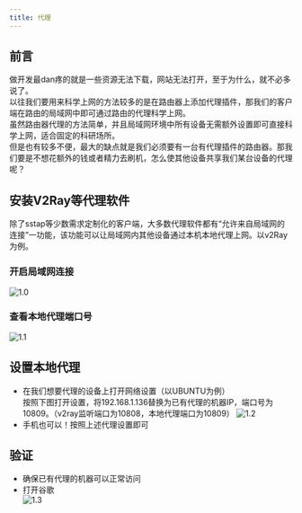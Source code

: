 ```yaml
---
title: 代理
---
```


## 前言
做开发最dan疼的就是一些资源无法下载，网站无法打开，至于为什么，就不必多说了。  
以往我们要用来科学上网的方法较多的是在路由器上添加代理插件，那我们的客户端在路由的局域网中即可通过路由的代理科学上网。  
虽然路由器代理的方法简单，并且局域网环境中所有设备无需额外设置即可直接科学上网，适合固定的科研场所。  
但是也有较多不便，最大的缺点就是我们必须要有一台有代理插件的路由器。那我们要是不想花额外的钱或者精力去刷机，怎么使其他设备共享我们某台设备的代理呢？  

## 安装V2Ray等代理软件  
除了sstap等少数需求定制化的客户端，大多数代理软件都有“允许来自局域网的连接”一功能，该功能可以让局域网内其他设备通过本机本地代理上网。以v2Ray为例。  
### 开启局域网连接  
![1.0](/img/proxy/1.0.png)  
### 查看本地代理端口号  
![1.1](/img/proxy/1.1.png)  
## 设置本地代理  
* 在我们想要代理的设备上打开网络设置（以UBUNTU为例）  
按照下图打开设置，将192.168.1.136替换为已有代理的机器IP，端口号为10809。（v2ray监听端口为10808，本地代理端口为10809）
 ![1.2](/img/proxy/1.2.png)  
* 手机也可以！按照上述代理设置即可
## 验证
* 确保已有代理的机器可以正常访问  
* 打开谷歌  
 ![1.3](/img/proxy/1.3.png)  